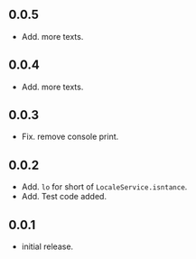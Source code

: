 ## 0.0.5
* Add. more texts.

## 0.0.4
* Add. more texts.

## 0.0.3
* Fix. remove console print.


## 0.0.2
* Add. `lo` for short of `LocaleService.isntance`.
* Add. Test code added.

## 0.0.1
* initial release.

